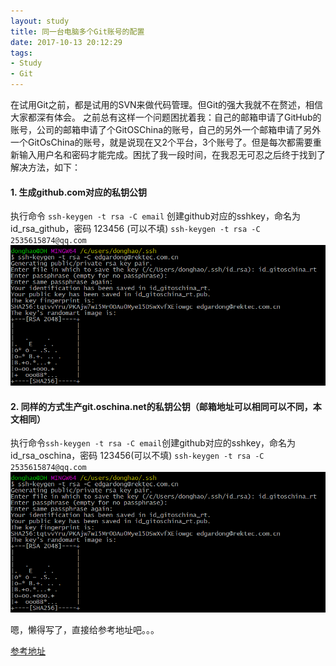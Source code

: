 ```yaml
---
layout: study
title: 同一台电脑多个Git账号的配置
date: 2017-10-13 20:12:29
tags:
- Study
- Git
---
```


  在试用Git之前，都是试用的SVN来做代码管理。但Git的强大我就不在赘述，相信大家都深有体会。
  之前总有这样一个问题困扰着我：自己的邮箱申请了GitHub的账号，公司的邮箱申请了个GitOSChina的账号，自己的另外一个邮箱申请了另外一个GitOsChina的账号，就是说现在又2个平台，3个账号了。但是每次都需要重新输入用户名和密码才能完成。困扰了我一段时间，在我忍无可忍之后终于找到了解决方法，如下：

  <!-- more -->

  #### 1. 生成github.com对应的私钥公钥
  执行命令 ``ssh-keygen -t rsa -C email`` 创建github对应的sshkey，命名为id_rsa_github，密码 123456 (可以不填)
  `ssh-keygen -t rsa -C 2535615874@qq.com`
  ![如图](/img/rsa_oschina_rt.png)

  #### 2. 同样的方式生产git.oschina.net的私钥公钥（邮箱地址可以相同可以不同，本文相同）
执行命令`ssh-keygen -t rsa -C email`创建github对应的sshkey，命名为id_rsa_oschina，密码 123456(可以不填)
`ssh-keygen -t rsa -C 2535615874@qq.com`
![如图](/img/rsa_oschina_rt.png)

嗯，懒得写了，直接给参考地址吧。。。

[参考地址](http://www.cnblogs.com/popfisher/p/5731232.html)